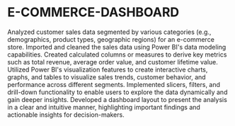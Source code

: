# E-COMMERCE-DASHBOARD
Analyzed customer sales data segmented by various categories (e.g., demographics, product types, geographic regions) for an e-commerce store.
Imported and cleaned the sales data using Power BI's data modeling capabilities.
Created calculated columns or measures to derive key metrics such as total revenue, average order value, and customer lifetime value.
Utilized Power BI's visualization features to create interactive charts, graphs, and tables to visualize sales trends, customer behavior, and performance across different segments.
Implemented slicers, filters, and drill-down functionality to enable users to explore the data dynamically and gain deeper insights.
Developed a dashboard layout to present the analysis in a clear and intuitive manner, highlighting important findings and actionable insights for decision-makers.
